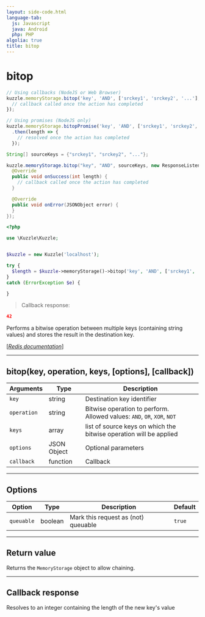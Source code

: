```yaml
---
layout: side-code.html
language-tab:
  js: Javascript
  java: Android
  php: PHP
algolia: true
title: bitop
---
```


# bitop

```js
// Using callbacks (NodeJS or Web Browser)
kuzzle.memoryStorage.bitop('key', 'AND', ['srckey1', 'srckey2', '...'], function (err, length) {
  // callback called once the action has completed
});

// Using promises (NodeJS only)
kuzzle.memoryStorage.bitopPromise('key', 'AND', ['srckey1', 'srckey2', '...'])
  .then(length => {
    // resolved once the action has completed
  });
```

```java
String[] sourceKeys = {"srckey1", "srckey2", "..."};

kuzzle.memoryStorage.bitop("key", "AND", sourceKeys, new ResponseListener<Long>() {
  @Override
  public void onSuccess(int length) {
    // callback called once the action has completed
  }

  @Override
  public void onError(JSONObject error) {
  }
});
```

```php
<?php

use \Kuzzle\Kuzzle;


$kuzzle = new Kuzzle('localhost');

try {
  $length = $kuzzle->memoryStorage()->bitop('key', 'AND', ['srckey1', 'srckey2', '...']);
}
catch (ErrorException $e) {

}
```

> Callback response:

```json
42
```


Performs a bitwise operation between multiple keys (containing string values) and stores the result in the destination key.

[[_Redis documentation_]](https://redis.io/commands/bitop)

---

## bitop(key, operation, keys, [options], [callback])

| Arguments | Type | Description |
|---------------|---------|----------------------------------------|
| `key` | string | Destination key identifier |
| `operation` | string | Bitwise operation to perform.<br/>Allowed values: `AND`, `OR`, `XOR`, `NOT` |
| `keys` | array | list of source keys on which the bitwise operation will be applied |
| `options` | JSON Object | Optional parameters |
| `callback` | function | Callback |

---

## Options

| Option | Type | Description | Default |
|---------------|---------|----------------------------------------|---------|
| `queuable` | boolean | Mark this request as (not) queuable | ``true`` |

---

## Return value

Returns the `MemoryStorage` object to allow chaining.

---

## Callback response

Resolves to an integer containing the length of the new key's value
